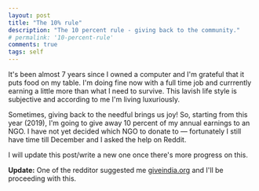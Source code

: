 ```yaml
---
layout: post
title: "The 10% rule"
description: "The 10 percent rule - giving back to the community."
# permalink: '10-percent-rule'
comments: true
tags: self
---
```


It's been almost 7 years since I owned a computer and I'm grateful that it puts food on my table. I'm doing fine now with a full time job and currrently earning a little more than what I need to survive. This lavish life style is subjective and according to me I'm living luxuriously.

Sometimes, giving back to the needful brings us joy! So, starting from this year (2019), I'm going to give away 10 percent of my annual earnings to an NGO. I have not yet decided which NGO to donate to &mdash; fortunately I still have time till December and I asked the help on Reddit.

I will update this post/write a new one once there's more progress on this.

**Update:** One of the redditor suggested me <a href="https://www.giveindia.org" target="_blank" rel="nofollow">giveindia.org</a> and I'll be proceeding with this.

